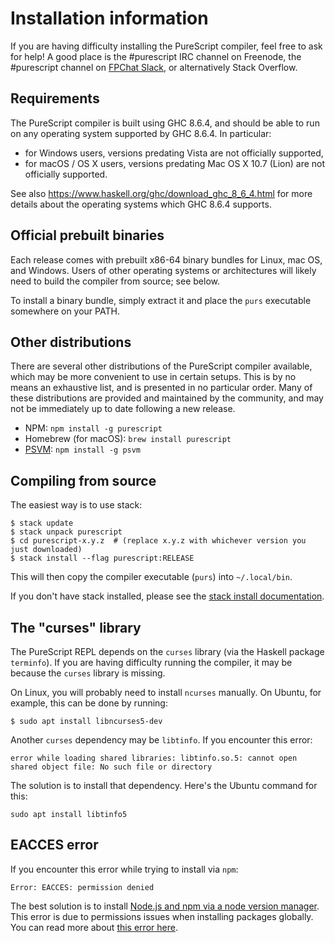 # Installation information

If you are having difficulty installing the PureScript compiler, feel free to
ask for help! A good place is the #purescript IRC channel on Freenode, the #purescript channel on [FPChat Slack](https://fpchat-invite.herokuapp.com/), or
alternatively Stack Overflow.

## Requirements

The PureScript compiler is built using GHC 8.6.4, and should be able to run on any operating system supported by GHC 8.6.4. In particular:

* for Windows users, versions predating Vista are not officially supported,
* for macOS / OS X users, versions predating Mac OS X 10.7 (Lion) are not officially supported.

See also <https://www.haskell.org/ghc/download_ghc_8_6_4.html> for more details about the operating systems which GHC 8.6.4 supports.

## Official prebuilt binaries

Each release comes with prebuilt x86-64 binary bundles for Linux, mac OS, and Windows. Users of other operating systems or architectures will likely need to build the compiler from source; see below.

To install a binary bundle, simply extract it and place the `purs` executable somewhere on your PATH.

## Other distributions

There are several other distributions of the PureScript compiler available, which may be more convenient to use in certain setups. This is by no means an exhaustive list, and is presented in no particular order. Many of these distributions are provided and maintained by the community, and may not be immediately up to date following a new release.

* NPM: `npm install -g purescript`
* Homebrew (for macOS): `brew install purescript`
* [PSVM](https://github.com/ThomasCrevoisier/psvm-js): `npm install -g psvm`

## Compiling from source

The easiest way is to use stack:

```
$ stack update
$ stack unpack purescript
$ cd purescript-x.y.z  # (replace x.y.z with whichever version you just downloaded)
$ stack install --flag purescript:RELEASE
```

This will then copy the compiler executable (`purs`) into `~/.local/bin`.

If you don't have stack installed, please see the [stack install documentation](https://github.com/commercialhaskell/stack/blob/master/doc/install_and_upgrade.md).

## The "curses" library

The PureScript REPL depends on the `curses` library (via the Haskell package
`terminfo`). If you are having difficulty running the compiler, it may be
because the `curses` library is missing.

On Linux, you will probably need to install `ncurses` manually. On Ubuntu, for
example, this can be done by running:

```
$ sudo apt install libncurses5-dev
```

Another `curses` dependency may be `libtinfo`. If you encounter this error:
```
error while loading shared libraries: libtinfo.so.5: cannot open shared object file: No such file or directory
```

The solution is to install that dependency. Here's the Ubuntu command for this:
```
sudo apt install libtinfo5
```

## EACCES error

If you encounter this error while trying to install via `npm`:
```
Error: EACCES: permission denied
```

The best solution is to install [Node.js and npm via a node version manager](https://docs.npmjs.com/downloading-and-installing-node-js-and-npm#using-a-node-version-manager-to-install-nodejs-and-npm). This error is due to permissions issues when installing packages globally. You can read more about [this error here](https://docs.npmjs.com/getting-started/fixing-npm-permissions).
